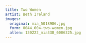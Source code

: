 ```yaml
---
title: Two Women
artist: Beth Ireland
images:
  original: mia_5018986.jpg
  form: 0044_004-two-women.jpg
  allen: 130222_mia338_6006325.jpg
---
```


